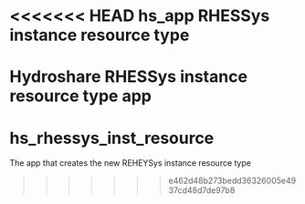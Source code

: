 <<<<<<< HEAD
hs_app RHESSys instance resource type
===============

Hydroshare RHESSys instance resource type app
=======
hs_rhessys_inst_resource
========================

The app that creates the new REHEYSys instance resource type
>>>>>>> e462d48b273bedd36326005e4937cd48d7de97b8
